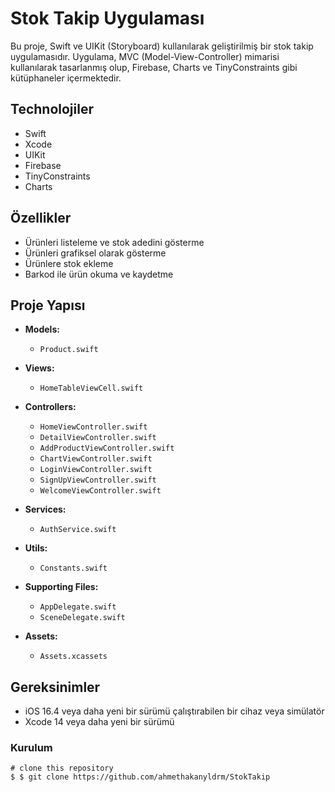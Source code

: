 # Stok Takip Uygulaması

Bu proje, Swift ve UIKit (Storyboard) kullanılarak geliştirilmiş bir stok takip uygulamasıdır. Uygulama, MVC (Model-View-Controller) mimarisi kullanılarak tasarlanmış olup, Firebase, Charts ve TinyConstraints gibi kütüphaneler içermektedir.

## Technolojiler
- Swift
- Xcode 
- UIKit
- Firebase
- TinyConstraints
- Charts 

## Özellikler

- Ürünleri listeleme ve stok adedini gösterme
- Ürünleri grafiksel olarak gösterme
- Ürünlere stok ekleme
- Barkod ile ürün okuma ve kaydetme

## Proje Yapısı

- **Models:**
  - `Product.swift`
 
- **Views:**
  - `HomeTableViewCell.swift`


- **Controllers:**
  - `HomeViewController.swift`
  - `DetailViewController.swift`
  - `AddProductViewController.swift`
  - `ChartViewController.swift`
  - `LoginViewController.swift`
  - `SignUpViewController.swift`
  - `WelcomeViewController.swift`

- **Services:**
  - `AuthService.swift`
 
- **Utils:**
  - `Constants.swift`
  
- **Supporting Files:**
  - `AppDelegate.swift`
  - `SceneDelegate.swift`

- **Assets:**
  - `Assets.xcassets`

## Gereksinimler

- iOS 16.4 veya daha yeni bir sürümü çalıştırabilen bir cihaz veya simülatör
- Xcode 14 veya daha yeni bir sürümü

### Kurulum


```
# clone this repository
$ $ git clone https://github.com/ahmethakanyldrm/StokTakip
```

